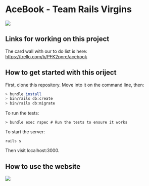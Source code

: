 # AceBook - Team Rails Virgins

![](https://i2-prod.manchestereveningnews.co.uk/incoming/article16110362.ece/ALTERNATES/s810/0_East-Coast-Main-Line.jpg)

## Links for working on this project

The card wall with our to do list is here: https://trello.com/b/PFK2pnre/acebook

## How to get started with this oriject

First, clone this repository. Move into it on the command line, then:

```bash
> bundle install
> bin/rails db:create
> bin/rails db:migrate
 ```
 
 To run the tests:
 
 ```
> bundle exec rspec # Run the tests to ensure it works
```
To start the server:

```
rails s
```
Then visit localhost:3000.

## How to use the website



![](https://user-images.githubusercontent.com/40341869/63258743-a2830080-c274-11e9-9737-e40f6600e07a.png)

